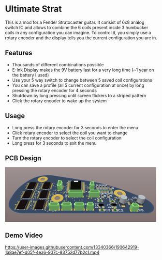 # Ultimate Strat
This is a mod for a Fender Stratocaster guitar. It consist of 6x8 analog switch IC and allows to combine the 6 coils present inside 3 humbucker coils in any configuration you can imagine. To control it, you simply use a rotary encoder and the display tells you the current configuration you are in.

## Features
* Thousands of different combinations possible
* E-Ink Display makes the 9V battery last for a very long time (~1 year on the battery I used)
* Use your 5 way switch to change between 5 saved coil configurations
* You can save a profile (all 5 current configuration at once) by long pressing the rotary encoder for 4 seconds
* Shutdown by long pressing until screen flickers to a striped pattern
* Click the rotary encoder to wake up the system


## Usage
* Long press the rotary encoder for 3 seconds to enter the menu
* Click rotary encoder to select the coil you want to change
* Turn the rotary encoder to select the coil configuration
* Long press for 3 seconds to exit the menu

## PCB Design
<a href="https://github.com/thechosenone98/Ultimate-Strat/blob/master/ressources">
<img src="https://github.com/thechosenone98/Ultimate-Strat/blob/master/ressources/GUITAR_PCB.png" alt="PCB Design" width="500"></a>

## Demo Video

https://user-images.githubusercontent.com/13340366/190642919-1a8ae7ef-d05f-4ea6-937c-83752d77b2c1.mp4


